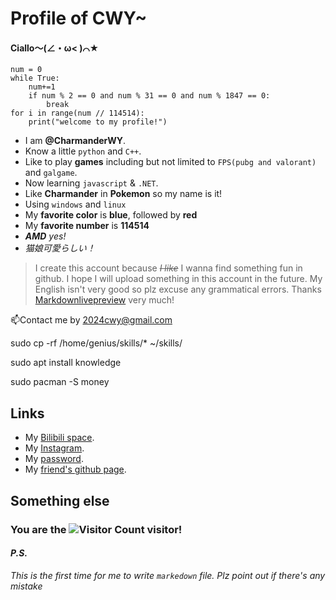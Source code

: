 # Profile of CWY~

#### Ciallo～(∠・ω< )⌒★

```
num = 0
while True:
    num+=1
    if num % 2 == 0 and num % 31 == 0 and num % 1847 == 0:
        break
for i in range(num // 114514):
    print("welcome to my profile!")
```

* I am **@CharmanderWY**.
* Know a little `python` and `C++`.
* Like to play **games** including but not limited to `FPS(pubg and valorant)` and `galgame`.
* Now learning `javascript` & `.NET`.
* Like **Charmander** in **Pokemon** so my name is it!
* Using `windows` and `linux`
* My **favorite color** is **blue**, followed by **red**
* My **favorite number** is **114514**
* _**AMD** yes!_
* *猫娘可愛らしい！*

> I create this account because _~~I like~~_ I wanna find something fun in github. I hope I will upload something in this account in the future. My English isn't very good so plz excuse any grammatical errors. Thanks [Markdownlivepreview](https://markdownlivepreview.com/) very much! 

📫Contact me by 2024cwy@gmail.com

sudo cp -rf /home/genius/skills/* ~/skills/

sudo apt install knowledge

sudo pacman -S money

## Links

* My [Bilibili space](https://space.bilibili.com/323084396).
* My [Instagram](https://www.instagram.com/charmanderwy556/).
* My [password](http://www.youtube.com/watch?v=dQw4w9WgXcQ%3Fsi%3DyuB7gGsTLJtUCItL).
* My [friend's github page](https://github.com/idadwind1).

## Something else

### You are the ![Visitor Count](https://count.getloli.com/get/@2024cwy?theme=rule34) visitor!

#### _P.S._
_This is the first time for me to write  `markedown` file. Plz point out if there's any mistake_
